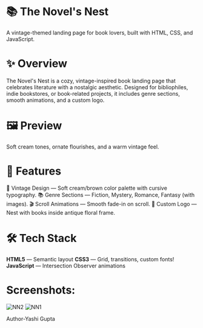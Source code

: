 # 📚 The Novel's Nest 

A vintage-themed landing page for book lovers, built with HTML, CSS, and JavaScript.

# ✨ Overview 

The Novel's Nest is a cozy, vintage-inspired book landing page that celebrates literature with a nostalgic aesthetic. Designed for bibliophiles, indie bookstores, or book-related projects, it includes genre sections, smooth animations, and a custom logo.

# 🖼️ Preview

Soft cream tones, ornate flourishes, and a warm vintage feel.

# 🔧 Features
🎨 Vintage Design — Soft cream/brown color palette with cursive typography.
📚 Genre Sections — Fiction, Mystery, Romance, Fantasy (with images).
🎬 Scroll Animations — Smooth fade-in on scroll.
🪹 Custom Logo — Nest with books inside antique floral frame.

# 🛠️ Tech Stack
**HTML5** — Semantic layout
**CSS3** — Grid, transitions, custom fonts!
**JavaScript** — Intersection Observer animations


# Screenshots:
![NN2](https://github.com/user-attachments/assets/16d30f38-89b4-416b-92df-2e3a6ff5c70e)
![NN1](https://github.com/user-attachments/assets/dfbbb6d9-8206-46b0-bec7-4561f28cba34)


Author-Yashi Gupta
